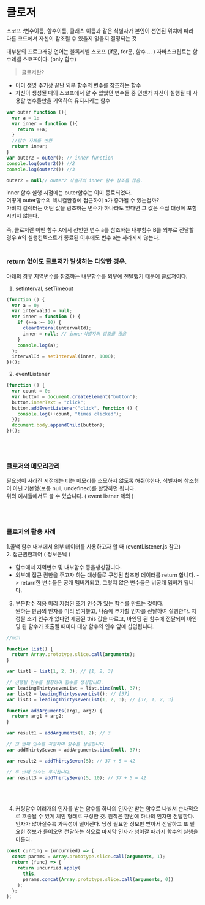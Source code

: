 # 클로저

스코프 :변수이름, 함수이름, 클래스 이름과 같은 식별자가 본인이 선언된 위치에 따라 다른 코드에서 자신이 참조될 수 있을지 없을지 결정되는 것

대부분의 프로그래밍 언어는 블록레벨 스코프 (if문, for문, 함수 ... )
자바스크립트는 함수레벨 스코프이다. (only 함수)

> 클로저란?

- 이미 생명 주기상 끝난 외부 함수의 변수를 참조하는 함수
- 자신이 생성될 때의 스코프에서 알 수 있었던 변수들 중 언젠가 자신이 실행될 때 사용할 변수들만을 기억하여 유지시키는 함수

```javascript
var outer function (){
  var a = 1;
  var inner = function (){
    return ++a;
  }
  //함수 자체를 반환
  return inner;
}
var outer2 = outer(); // inner function
console.log(outer2()) //2
console.log(outer2()) //3

outer2 = null// outer2 식별자의 inner 함수 참조를 끊음.
```

inner 함수 실행 시점에는 outer함수는 이미 종료되었다.  
어떻게 outer함수의 렉시컬환경에 접근하여 a가 증가될 수 있는걸까?  
가비지 컬렉터는 어떤 값을 람조하는 변수가 하나라도 있다면 그 값은 수집 대상에 포함시키지 않는다.  
<br/>
즉, 클로저란 어떤 함수 A에서 선언한 변수 a를 참조하는 내부함수 B를 외부로 전달할 경우 A의 실행컨텍스트가 종료된 이후에도 변수 a는 사라지지 않는다.
<br/>
<br/>

### return 없이도 클로저가 발생하는 다양한 경우.

아래의 경우 지역변수를 참조하는 내부함수를 외부에 전달했기 때문에 클로저이다.

1. setInterval, setTimeout

```javascript
(function () {
  var a = 0;
  var intervalId = null;
  var inner = function () {
    if (++a >= 10) {
      clearInteral(intervalId);
      inner = null; // inner식별자의 참조를 끊음
    }
    console.log(a);
  };
  intervalId = setInterval(inner, 1000);
})();
```

2. eventListener

```javascript
(function () {
  var count = 0;
  var button = document.createElement("button");
  button.innerText = "click";
  button.addEventListener("click", function () {
    console.log(++count, "times clicked");
  });
  document.body.appendChild(button);
})();
```

<br/>
<br/>
   
### 클로저와 메모리관리

필요성이 사라진 시점에는 더는 메모리를 소모하지 않도록 해줘야한다.
식별자에 참조형이 아닌 기본형(보통 null, undefined)를 할당하면 됩니다.  
위의 예시들에서도 불 수 있습니다. ( event listner 제외 )

<br/>
<br/>
   
### 클로저의 활용 사례

1.콜백 함수 내부에서 외부 데이터를 사용하고자 할 때
(eventListener.js 참고)  
2. 접근권한제어 ( 정보은닉 )

- 함수에서 지역변수 및 내부함수 등을생성합니다.
- 외부에 접근 권한을 주고자 하는 대상들로 구성된 참조형 데이터를 return 합니다.
  -> return한 변수들은 공개 멤버가되고, 그렇지 않은 변수들은 비공개 멤버가 됩니다.

3. 부분함수 적용
   미리 지정된 초기 인수가 있는 함수를 만드는 것이다.  
   원하는 만큼의 인자를 미리 넘겨놓고, 나중에 추가할 인자를 전달하여 실행한다.
   지정될 초기 인수가 있다면 제공된 this 값을 따르고, 바인딩 된 함수에 전달되어 바인딩 된 함수가 호출될 때마다 대상 함수의 인수 앞에 삽입됩니다.

```javascript
//mdn

function list() {
  return Array.prototype.slice.call(arguments);
}

var list1 = list(1, 2, 3); // [1, 2, 3]

// 선행될 인수를 설정하여 함수를 생성합니다.
var leadingThirtysevenList = list.bind(null, 37);
var list2 = leadingThirtysevenList(); // [37]
var list3 = leadingThirtysevenList(1, 2, 3); // [37, 1, 2, 3]

function addArguments(arg1, arg2) {
  return arg1 + arg2;
}

var result1 = addArguments(1, 2); // 3

// 첫 번째 인수를 지정하여 함수를 생성합니다.
var addThirtySeven = addArguments.bind(null, 37);

var result2 = addThirtySeven(5); // 37 + 5 = 42

// 두 번째 인수는 무시됩니다.
var result3 = addThirtySeven(5, 10); // 37 + 5 = 42
```

<br/>
<br/>
   
4.  커링함수
    여러개의 인자를 받는 함수를 하나의 인자만 받는 함수로 나눠서 순차적으로 호출될 수 있게 체인 형태로 구성한 것.
    원칙은 한번에 하나의 인자만 전달한다.
    인자가 많아질수록 가독성이 떨어진다.
    당장 필요한 정보만 받아서 전달하고 또 필요한 정보가 들어오면 전달하는 식으로 마지막 인자가 넘어갈 때까지 함수의 실행을 미룬다.

```javascript
const curring = (uncurried) => {
  const params = Array.prototype.slice.call(arguments, 1);
  return (func) => {
    return uncurried.apply(
      this,
      params.concat(Array.prototype.slice.call(arguments, 0))
    );
  };
};
```

